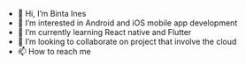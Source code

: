 - 👋 Hi, I’m Binta Ines
- 👀 I’m interested in Android and iOS mobile app development
- 🌱 I’m currently learning React native and Flutter
- 💞️ I’m looking to collaborate on project that involve the cloud 
- 📫 How to reach me 

<!---
ineshup/ineshup is a ✨ special ✨ repository because its `README.md` (this file) appears on your GitHub profile.
You can click the Preview link to take a look at your changes.
--->
